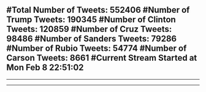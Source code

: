 #Total Number of Tweets: 552406 
#Number of Trump Tweets: 190345
#Number of Clinton Tweets: 120859
#Number of Cruz Tweets: 98486
#Number of Sanders Tweets: 79286
#Number of Rubio Tweets: 54774
#Number of Carson Tweets: 8661
#Current Stream Started at Mon Feb  8 22:51:02
---
---
---
